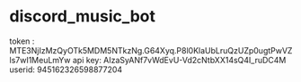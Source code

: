 # discord_music_bot

token : MTE3NjIzMzQyOTk5MDM5NTkzNg.G64Xyq.P8l0KlaUbLruQzUZp0ugtPwVZls7wI1MeuLmYw
api key: AIzaSyANf7vWdEvU-Vd2cNtbXX14sQ4I_ruDC4M
userid: 945162326598877204


